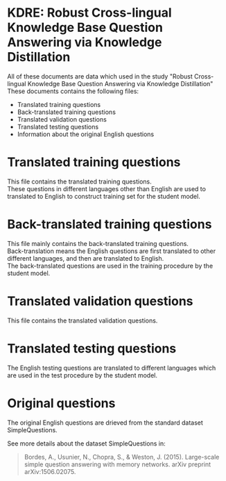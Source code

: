 # KDRE: Robust Cross-lingual Knowledge Base Question Answering via Knowledge Distillation 
All of these documents are data which used in the study "Robust Cross-lingual Knowledge Base Question Answering via Knowledge Distillation" <br>
These documents contains the following files: <br>
* Translated training questions
* Back-translated training questions
* Translated validation questions
* Translated testing questions
* Information about the original English questions

# Translated training questions
This file contains the translated training questions.<br>
These questions in different languages other than English are used to translated to English to construct training set for the student model.<br>
         
# Back-translated training questions 
This file mainly contains the back-translated training questions.<br>
Back-translation means the English questions are first translated to other different languages, and then are translated to English.<br>
The back-translated questions are used in the training procedure by the student model.<br>

# Translated validation questions
This file contains the translated validation questions.<br>

# Translated testing questions
The English testing questions are translated to different languages which are used in the test procedure by the student model.<br>

# Original questions
The original English questions are drieved from the standard dataset SimpleQuestions. <br>

See more details about the dataset SimpleQuestions in:<br>
> Bordes, A., Usunier, N., Chopra, S., & Weston, J. (2015). Large-scale simple question answering with memory networks. arXiv preprint arXiv:1506.02075.<br>

